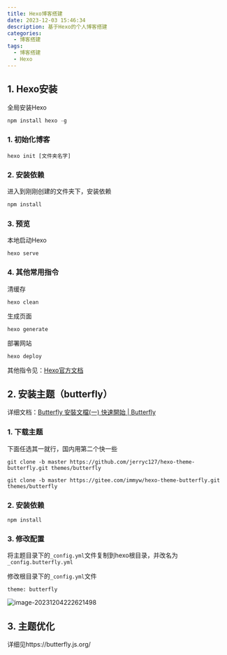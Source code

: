 ```yaml
---
title: Hexo博客搭建
date: 2023-12-03 15:46:34
description: 基于Hexo的个人博客搭建
categories:
  - 博客搭建
tags:
  - 博客搭建
  - Hexo
---
```


## 1. Hexo安装

全局安装Hexo

```javascript
npm install hexo -g
```

### 1. 初始化博客

```
hexo init [文件夹名字]
```

### 2. 安装依赖

进入到刚刚创建的文件夹下，安装依赖

```javascript
npm install
```

### 3. 预览

本地启动Hexo

```
hexo serve
```

### 4. 其他常用指令

清缓存

```
hexo clean
```

生成页面

```
hexo generate
```

部署网站

```
hexo deploy
```

其他指令见：[Hexo官方文档](https://hexo.io/zh-cn/docs/commands)

## 2. 安装主题（butterfly）

详细文档：[Butterfly 安裝文檔(一) 快速開始 | Butterfly](https://butterfly.js.org/posts/21cfbf15/)

### 1. 下载主题

下面任选其一就行，国内用第二个快一些

```
git clone -b master https://github.com/jerryc127/hexo-theme-butterfly.git themes/butterfly

git clone -b master https://gitee.com/immyw/hexo-theme-butterfly.git themes/butterfly
```

### 2. 安装依赖

```
npm install
```

### 3. 修改配置

将主题目录下的`_config.yml`文件复制到hexo根目录，并改名为`_config.butterfly.yml`

修改根目录下的`_config.yml`文件
```
theme: butterfly
```

![image-20231204222621498](https://cdn.jsdelivr.net/gh/June-PJ/PicGo-PJ/img/image-20231204222621498.png)

## 3. 主题优化

详细见https://butterfly.js.org/
